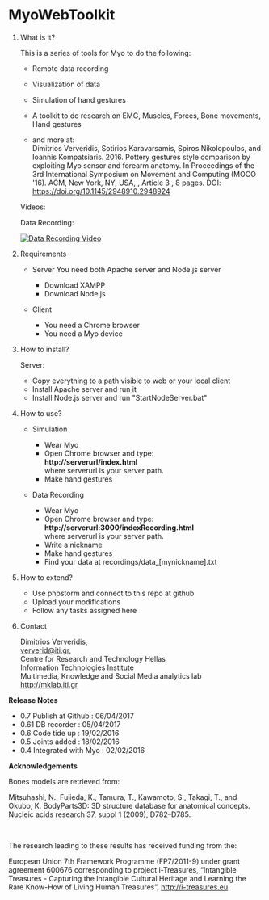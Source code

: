 <h1>MyoWebToolkit</h1>

1. What is it?
 
    This is a series of tools for Myo to do the following: 
    
    - Remote data recording
    - Visualization of data 
    - Simulation of hand gestures
    - A toolkit to do research on EMG, Muscles, Forces, Bone movements, Hand gestures
    
    - and more at: <br />
        Dimitrios Ververidis, Sotirios Karavarsamis, Spiros Nikolopoulos, and Ioannis Kompatsiaris. 2016. Pottery gestures style comparison by exploiting Myo sensor and forearm anatomy. In Proceedings of the 3rd International Symposium on Movement and Computing (MOCO '16). ACM, New York, NY, USA, , Article 3 , 8 pages. DOI: https://doi.org/10.1145/2948910.2948924
    
    Videos:
    
    Data Recording:
    
    [![Data Recording Video](https://www.youtube.com/watch?v=l4TJm5KGKdI/0.jpg)](https://www.youtube.com/watch?v=l4TJm5KGKdI)
    
    
2. Requirements

    - Server
         You need both Apache server and Node.js server
         - Download XAMPP
         - Download Node.js

    - Client
         - You need a Chrome browser
         - You need a Myo device


2. How to install?

    Server:
    - Copy everything to a path visible to web or your local client
    - Install Apache server and run it
    - Install Node.js server and run "StartNodeServer.bat"

     

    
3. How to use?

    - Simulation
        - Wear Myo 
        - Open Chrome browser and type: <br />
          <b>http://serverurl/index.html</b> <br />
          where serverurl is your server path.
        - Make hand gestures
            
    - Data Recording
        - Wear Myo
        - Open Chrome browser and type:<br />
          <b>http://serverurl:3000/indexRecording.html</b> <br />
         where serverurl is your server path.
        - Write a nickname <br /> 
        - Make hand gestures <br />
        - Find your data at recordings/data_[mynickname].txt

4. How to extend?
    
    - Use phpstorm and connect to this repo at github
    - Upload your modifications
    - Follow any tasks assigned here


5. Contact 

    Dimitrios Ververidis,<br />
    ververid@iti.gr, <br />
    Centre for Research and Technology Hellas <br />
    Information Technologies Institute <br />
    Multimedia, Knowledge and Social Media analytics lab <br />
    http://mklab.iti.gr


<b>Release Notes</b>  

* 0.7 Publish at Github : 06/04/2017 
* 0.61 DB recorder : 05/04/2017
* 0.6 Code tide up : 19/02/2016
* 0.5 Joints added : 18/02/2016
* 0.4 Integrated with Myo : 02/02/2016


<b>Acknowledgements</b>

Bones models are retrieved from: 

Mitsuhashi, N., Fujieda, K., Tamura, T.,
Kawamoto, S., Takagi, T., and Okubo, K.
BodyParts3D: 3D structure database for
anatomical concepts. Nucleic acids research 37,
suppl 1 (2009), D782–D785.

<br />

The research leading to these results has received funding
from the:
 
European Union 7th Framework Programme
(FP7/2011-9) under grant agreement 600676
corresponding to project i-Treasures, “Intangible Treasures
\- Capturing the Intangible Cultural Heritage and
Learning the Rare Know-How of Living Human Treasures”,
http://i-treasures.eu.

